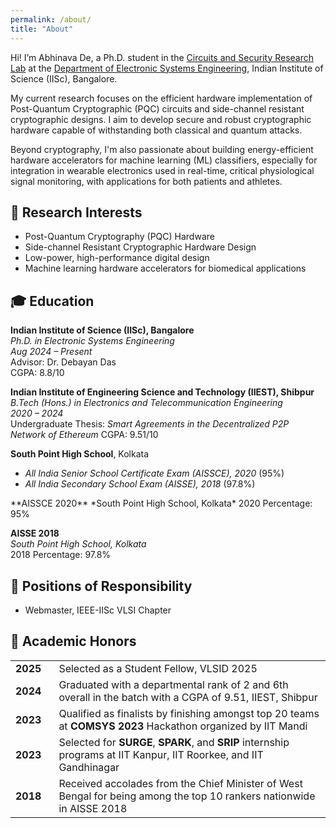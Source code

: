 ```yaml
---
permalink: /about/
title: "About"
---
```


Hi! I’m Abhinava De, a Ph.D. student in the [Circuits and Security Research Lab](https://labs.dese.iisc.ac.in/csrl/) at the [Department of Electronic Systems Engineering](https://dese.iisc.ac.in/), Indian Institute of Science (IISc), Bangalore.

My current research focuses on the efficient hardware implementation of Post-Quantum Cryptographic (PQC) circuits and side-channel resistant cryptographic designs. I aim to develop secure and robust cryptographic hardware capable of withstanding both classical and quantum attacks.

Beyond cryptography, I'm also passionate about building energy-efficient hardware accelerators for machine learning (ML) classifiers, especially for integration in wearable electronics used in real-time, critical physiological signal monitoring, with applications for both patients and athletes.


## 🧠 Research Interests

- Post-Quantum Cryptography (PQC) Hardware
- Side-channel Resistant Cryptographic Hardware Design
- Low-power, high-performance digital design
- Machine learning hardware accelerators for biomedical applications


<h2>🎓 Education</h2>

<p>
  <strong>Indian Institute of Science (IISc), Bangalore</strong><br>
  <em>Ph.D. in Electronic Systems Engineering</em><br>
  <em>Aug 2024 – Present</em><br>
  Advisor: Dr. Debayan Das<br>
  CGPA: 8.8/10
</p>

<p>
  <strong>Indian Institute of Engineering Science and Technology (IIEST), Shibpur</strong><br>
  <em>B.Tech (Hons.) in Electronics and Telecommunication Engineering</em><br>
  <em>2020 – 2024</em><br>
  Undergraduate Thesis: <em>Smart Agreements in the Decentralized P2P Network of Ethereum</em>
  CGPA: 9.51/10<br>
</p>
<p>
  <strong>South Point High School</strong>, Kolkata
  <ul>
  <li><em>All India Senior School Certificate Exam (AISSCE), 2020</em> (95%)</li>
  <li><em>All India Secondary School Exam (AISSE), 2018</em> (97.8%)</li>
  </ul>
  </p>
**AISSCE 2020**  
*South Point High School, Kolkata*  
2020
Percentage: 95%

**AISSE 2018**  
*South Point High School, Kolkata*  
2018
Percentage: 97.8%


## 🧩 Positions of Responsibility

- Webmaster, IEEE-IISc VLSI Chapter


## 🏅 Academic Honors

<table style="border-collapse: collapse;">
  <tbody>
    <tr>
      <td><strong>2025</strong></td>
      <td>Selected as a Student Fellow, VLSID 2025</td>
    </tr>
    <tr>
      <td style="padding-right: 20px;"><strong>2024</strong></td>
      <td>Graduated with a departmental rank of 2 and 6th overall in the batch with a CGPA of 9.51, IIEST, Shibpur</td>
    </tr>
    <!-- <tr>
      <td><strong>2024</strong></td>
      <td>Secured 97.23 percentile in GATE 2024 Data Science and Artificial Intelligence Paper</td>
    </tr>
    <tr>
      <td><strong>2024</strong></td>
      <td>Secured 96.2 percentile in GATE 2024 Electronics and Communication Paper</td>
    </tr> -->
    <tr>
      <td><strong>2023</strong></td>
      <td>Qualified as finalists by finishing amongst top 20 teams at <strong>COMSYS 2023</strong> Hackathon organized by IIT Mandi</td>
    </tr>
    <tr>
      <td><strong>2023</strong></td>
      <td>Selected for <strong>SURGE</strong>, <strong>SPARK</strong>, and <strong>SRIP</strong> internship programs at IIT Kanpur, IIT Roorkee, and IIT Gandhinagar</td>
    </tr>
    <tr>
      <td><strong>2018</strong></td>
      <td>Received accolades from the Chief Minister of West Bengal for being among the top 10 rankers nationwide in AISSE 2018</td>
    </tr>
  </tbody>
</table>

